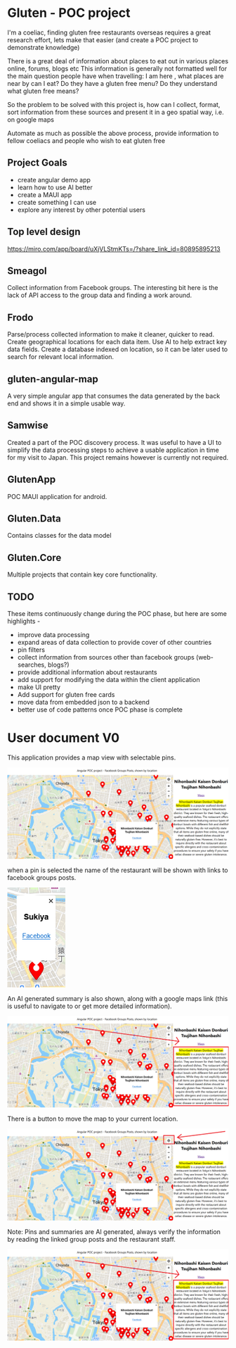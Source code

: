 # Gluten - POC project

I'm a coeliac, finding gluten free restaurants overseas requires a great research effort, lets make that easier (and create a POC project to demonstrate knowledge)

There is a great deal of information about places to eat out in various places online, forums, blogs etc
This information is generally not formatted well for the main question people have when travelling: 
I am here <insert street or city name>, what places are near by can I eat? Do they have a gluten free menu? Do they understand what gluten free means?

So the problem to be solved with this project is, how can I collect, format, sort information from these sources and present it in a geo spatial way, 
i.e. on google maps

Automate as much as possible the above process, provide information to fellow coeliacs and people who wish to eat gluten free

## Project Goals 

 - create angular demo app
 - learn how to use AI better
 - create a MAUI app
 - create something I can use
 - explore any interest by other potential users

## Top level design 

https://miro.com/app/board/uXjVLStmKTs=/?share_link_id=80895895213

## Smeagol

Collect information from Facebook groups. The interesting bit here is the lack of API access to the group data and finding a work around.

## Frodo

Parse/process collected information to make it cleaner, quicker to read. Create geographical locations for each data item.
Use AI to help extract key data fields.
Create a database indexed on location, so it can be later used to search for relevant local information.

## gluten-angular-map 

A very simple angular app that consumes the data generated by the back end and shows it in a simple usable way.

## Samwise 

Created a part of the POC discovery process. It was useful to have a UI to simplify the data processing steps to achieve a usable 
application in time for my visit to Japan. This project remains however is currently not required.

## GlutenApp 

POC MAUI application for android. 

## Gluten.Data 

Contains classes for the data model

## Gluten.Core 

Multiple projects that contain key core functionality.

## TODO 

These items continuously change during the POC phase, but here are some highlights -

 - improve data processing
 - expand areas of data collection to provide cover of other countries
 - pin filters
 - collect information from sources other than facebook groups (web-searches, blogs?)
 - provide additional information about restaurants
 - add support for modifying the data within the client application
 - make UI pretty
 - Add support for gluten free cards 
 - move data from embedded json to a backend
 - better use of code patterns once POC phase is complete

# User document V0

This application provides a map view with selectable pins.

![App Image](/Docs/AppImage.png)

when a pin is selected the name of the restaurant will be shown with links to facebook groups posts.

![](/Docs/PinSelection.png)

An AI generated summary is also shown, along with a google maps link (this is useful to navigate to or get more detailed information).

![](/Docs/AIGeneratedSummary.png)

There is a button to move the map to your current location.

![](/Docs/MoveToCurrentLocation.png)

Note: Pins and summaries are AI generated, always verify the information by reading the linked group posts and the restaurant staff.

![](/Docs/AIGeneratedSummary.png)
